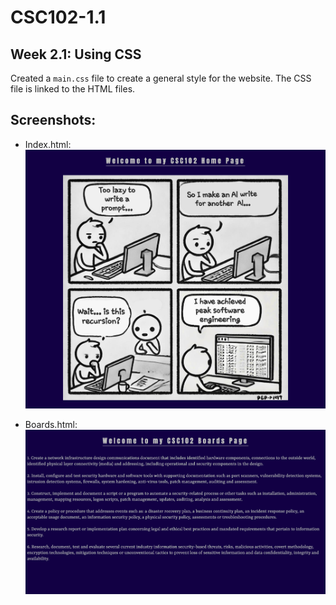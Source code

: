 # CSC102-1.1

## Week 2.1: Using CSS

Created a `main.css` file to create a general style for the website. The CSS file is linked to the HTML files.

## Screenshots:

- Index.html:
![index.png](img/index.png)

- Boards.html:
![boards.png](img/boards.png)
